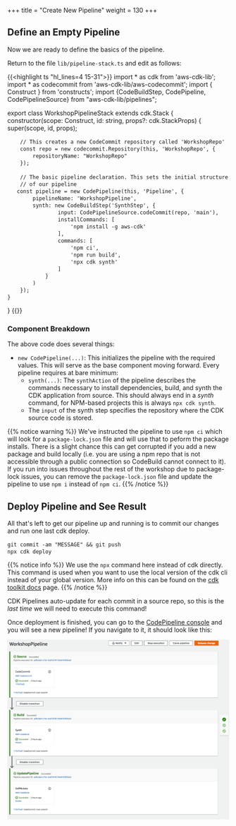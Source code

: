 +++
title = "Create New Pipeline"
weight = 130
+++

## Define an Empty Pipeline
Now we are ready to define the basics of the pipeline.

Return to the file `lib/pipeline-stack.ts` and edit as follows:

{{<highlight ts "hl_lines=4 15-31">}}
import * as cdk from 'aws-cdk-lib';
import * as codecommit from 'aws-cdk-lib/aws-codecommit';
import { Construct } from 'constructs';
import {CodeBuildStep, CodePipeline, CodePipelineSource} from "aws-cdk-lib/pipelines";

export class WorkshopPipelineStack extends cdk.Stack {
    constructor(scope: Construct, id: string, props?: cdk.StackProps) {
        super(scope, id, props);

        // This creates a new CodeCommit repository called 'WorkshopRepo'
        const repo = new codecommit.Repository(this, 'WorkshopRepo', {
            repositoryName: "WorkshopRepo"
        });

        // The basic pipeline declaration. This sets the initial structure
        // of our pipeline
       const pipeline = new CodePipeline(this, 'Pipeline', {
            pipelineName: 'WorkshopPipeline',
            synth: new CodeBuildStep('SynthStep', {
                    input: CodePipelineSource.codeCommit(repo, 'main'),
                    installCommands: [
                        'npm install -g aws-cdk'
                    ],
                    commands: [
                        'npm ci',
                        'npm run build',
                        'npx cdk synth'
                    ]
                }
            )
        });
    }
}
{{</highlight>}}

### Component Breakdown
The above code does several things:

* `new CodePipeline(...)`: This initializes the pipeline with the required values. This will serve as the base component moving forward. Every pipeline requires at bare minimum:
    * `synth(...)`: The `synthAction` of the pipeline describes the commands necessary to install dependencies, build, and synth the CDK application from source. This should always end in a *synth* command, for NPM-based projects this is always `npx cdk synth`.
  * The `input` of the synth step specifies the repository where the CDK source code is stored.

{{% notice warning %}}
We've instructed the pipeline to use `npm ci` which will look for a `package-lock.json` file and will use that to peform the package installs. There is a slight chance this can get corrupted if you add a new package and build locally (i.e. you are using a npm repo that is not accessible through a public connection so CodeBuild cannot connect to it). If you run into issues throughout the rest of the workshop due to package-lock issues, you can remove the `package-lock.json` file and update the pipeline to use `npm i` instead of `npm ci`.
{{% /notice %}}

## Deploy Pipeline and See Result
All that's left to get our pipeline up and running is to commit our changes and run one last cdk deploy.

```
git commit -am "MESSAGE" && git push
npx cdk deploy
```
{{% notice info %}}
We use the `npx` command here instead of cdk directly. This command is used when you want
to use the local version of the cdk cli instead of your global version. More info on this
can be found on the [cdk toolkit docs](https://docs.aws.amazon.com/cdk/v2/guide/cli.html) page.
{{% /notice %}}

CDK Pipelines auto-update for each commit in a source repo, so this is the *last time* we will need to execute this command!

Once deployment is finished, you can go to the [CodePipeline console](https://console.aws.amazon.com/codesuite/codepipeline/pipelines) and you will see a new pipeline! If you navigate to it, it should look like this:

![](./pipeline-init.png)
